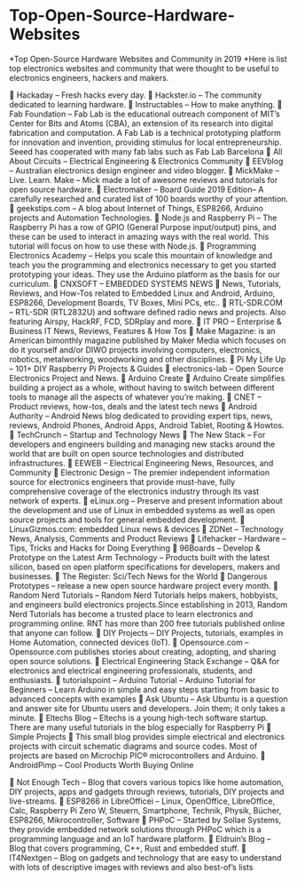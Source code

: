 # Top-Open-Source-Hardware-Websites
*Top Open-Source Hardware Websites and Community in 2019
*Here is list top electronics websites and community that were thought to be useful to electronics engineers, hackers and makers.

	Hackaday – Fresh hacks every day.
	Hackster.io – The community dedicated to learning hardware.
	Instructables – How to make anything.
	Fab Foundation – Fab Lab is the educational outreach component of MIT’s Center for Bits and Atoms (CBA), an extension of its research into digital fabrication and computation. A Fab Lab is a technical prototyping platform for innovation and invention, providing stimulus for local entrepreneurship. Seeed has cooperated with many fab labs such as Fab Lab Barcelona
	All About Circuits – Electrical Engineering & Electronics Community
	EEVblog – Australian electronics design engineer and video blogger.
	MickMake – Live. Learn. Make  – Mick made a lot of awesome reviews and tutorials for open source hardware.
	Electromaker – Board Guide 2019 Edition– A carefully researched and curated list of 100 boards worthy of your attention.
	geekstips.com – A blog about Internet of Things, ESP8266, Arduino projects and Automation Technologies.
	Node.js and Raspberry Pi – The Raspberry Pi has a row of GPIO (General Purpose input/output) pins, and these can be used to interact in amazing ways with the real world. This tutorial will focus on how to use these with Node.js.
	Programming Electronics Academy –  Helps you scale this mountain of knowledge and teach you the programming and electronics necessary to get you started prototyping your ideas. They use the Arduino platform as the basis for our curriculum.
	CNXSOFT – EMBEDDED SYSTEMS NEWS
	News, Tutorials, Reviews, and How-Tos related to Embedded Linux and Android, Arduino, ESP8266, Development Boards, TV Boxes, Mini PCs, etc..
	RTL-SDR.COM – RTL-SDR (RTL2832U) and software defined radio news and projects. Also featuring Airspy, HackRF, FCD, SDRplay and more.
	IT PRO – Enterprise & Business IT News, Reviews, Features & How Tos
	Make Magazine: is an American bimonthly magazine published by Maker Media which focuses on do it yourself and/or DIWO projects involving computers, electronics, robotics, metalworking, woodworking and other disciplines.
	Pi My Life Up – 101+ DIY Raspberry Pi Projects & Guides
	electronics-lab – Open Source Electronics Project and News.
	Arduino Create
	Arduino Create simplifies building a project as a whole, without having to switch between different tools to manage all the aspects of whatever you’re making.
	CNET – Product reviews, how-tos, deals and the latest tech news
	Android Authority – Android News blog dedicated to providing expert tips, news, reviews, Android Phones, Android Apps, Android Tablet, Rooting & Howtos.
	TechCrunch – Startup and Technology News
	The New Stack – For developers and engineers building and managing new stacks around the world that are built on open source technologies and distributed infrastructures.
	EEWEB – Electrical Engineering News, Resources, and Community
	Electronic Design – The premier independent information source for electronics engineers that provide must-have, fully comprehensive coverage of the electronics industry through its vast network of experts.
	eLinux.org – Preserve and present information about the development and use of Linux in embedded systems as well as open source projects and tools for general embedded development.
	LinuxGizmos.com: embedded Linux news & devices
	ZDNet – Technology News, Analysis, Comments and Product Reviews
	Lifehacker – Hardware – Tips, Tricks and Hacks for Doing Everything
	96Boards – Develop & Prototype on the Latest Arm Technology – Products built with the latest silicon, based on open platform specifications for developers, makers and businesses.
	The Register: Sci/Tech News for the World
	Dangerous Prototypes – release a new open source hardware project every month.
	Random Nerd Tutorials – Random Nerd Tutorials helps makers, hobbyists, and engineers build electronics projects.Since establishing in 2013, Random Nerd Tutorials has become a trusted place to learn electronics and programming online. RNT has more than 200 free tutorials published online that anyone can follow.
	DIY Projects – DIY Projects, tutorials, examples in Home Automation, connected devices (IoT).
	Opensource.com – Opensource.com publishes stories about creating, adopting, and sharing open source solutions.
	Electrical Engineering Stack Exchange – Q&A for electronics and electrical engineering professionals, students, and enthusiasts.
	tutorialspoint – Arduino Tutorial – Arduino Tutorial for Beginners – Learn Arduino in simple and easy steps starting from basic to advanced concepts with examples
	Ask Ubuntu – Ask Ubuntu is a question and answer site for Ubuntu users and developers. Join them; it only takes a minute.
	Eltechs Blog – Eltechs is a young high-tech software startup. There are many useful tutorials in the blog especially for Raspberry Pi
	Simple Projects
	This small blog provides simple electrical and electronics projects with circuit schematic diagrams and source codes. Most of projects are based on Microchip PIC® microcontrollers and Arduino.
	AndroidPimp – Cool Products Worth Buying Online

	Not Enough Tech – Blog that covers various topics like home automation, DIY projects, apps and gadgets through reviews, tutorials, DIY projects and live-streams.
	ESP8266 in LibreOfficei – Linux, OpenOffice, LibreOffice, Calc, Raspberry Pi Zero W, Steuern, Smartphone, Technik, Physik, Bücher, ESP8266, Mikrocontroller, Software
	PHPoC – Started by Sollae Systems, they provide embedded network solutions through PHPoC which is a programming language and an IoT hardware platform.
	Eldruin’s Blog – Blog that covers programming, C++, Rust and embedded stuff.
	IT4Nextgen – Blog on gadgets and technology that are easy to understand with lots of descriptive images with reviews and also best-of’s lists
